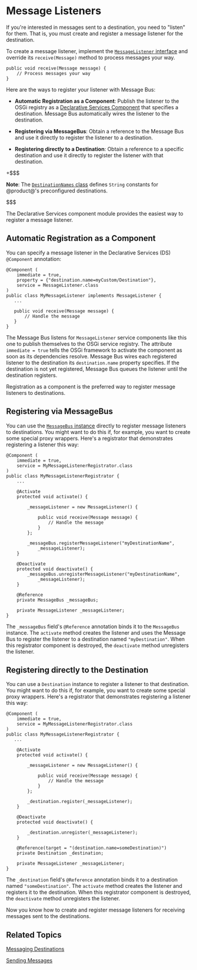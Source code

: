# Message Listeners [](id=message-listeners)

If you're interested in messages sent to a destination, you need to "listen" for
them. That is, you must create and register a message listener for the
destination. 

To create a message listener, implement the
[`MessageListener` interface](@platform-ref@/7.1-latest/javadocs/portal-kernel/com/liferay/portal/kernel/messaging/MessageListener.html)
and override its `receive(Message)` method to process messages your way. 

    public void receive(Message message) {
        // Process messages your way
    }

Here are the ways to register your listener with Message Bus:

-   **Automatic Registration as a Component**: Publish the listener to the OSGi
    registry as a
    [Declarative Services Component](/develop/tutorials/-/knowledge_base/7-1/osgi-services-and-dependency-injection-with-declarative-services)
    that specifies a destination. Message Bus automatically wires the listener
    to the destination.

-   **Registering via MessageBus**: Obtain a reference to the Message Bus and
    use it directly to register the listener to a destination.

-   **Registering directly to a Destination**: Obtain a reference to a 
    specific destination and use it directly to register the listener with that
    destination.

+$$$

**Note**: The
[`DestinationNames` class](@platform-ref@/7.1-latest/javadocs/portal-kernel/com/liferay/portal/kernel/messaging/DestinationNames.html)
defines `String` constants for @product@'s preconfigured destinations. 

$$$

The Declarative Services component module provides the easiest way to register a message listener. 

## Automatic Registration as a Component [](id=automatic-registration-as-a-component)

You can specify a message listener in the Declarative Services (DS) `@Component`
annotation: 

    @Component (
        immediate = true,
        property = {"destination.name=myCustom/Destination"},
        service = MessageListener.class
    )
    public class MyMessageListener implements MessageListener {
       ...

       public void receive(Message message) {
           // Handle the message
       }
    }
 
The Message Bus listens for `MessageListener` service components like this one
to publish themselves to the OSGi service registry. The attribute `immediate =
true` tells the OSGi framework to activate the component as soon as its
dependencies resolve. Message Bus wires each registered listener to the
destination its `destination.name` property specifies. If the destination is not
yet registered, Message Bus queues the listener until the destination registers.

Registration as a component is the preferred way to register message listeners
to destinations.

## Registering via MessageBus [](id=registering-via-messagebus)

You can use the
[`MessageBus` instance](@platform-ref@/7.1-latest/javadocs/portal-kernel/com/liferay/portal/kernel/messaging/MessageBus.html)
directly to register message listeners to destinations. You might want to do
this if, for example, you want to create some special proxy wrappers. Here's a
registrator that demonstrates registering a listener this way:

    @Component (
        immediate = true,
        service = MyMessageListenerRegistrator.class
    )
    public class MyMessageListenerRegistrator {
        ...

        @Activate
        protected void activate() {

            _messageListener = new MessageListener() {

                public void receive(Message message) {
                    // Handle the message
                }
            };

            _messageBus.registerMessageListener("myDestinationName",  
                _messageListener);
        }

        @Deactivate
        protected void deactivate() {
            _messageBus.unregisterMessageListener("myDestinationName",  
                _messageListener);
        }

        @Reference
        private MessageBus _messageBus;

        private MessageListener _messageListener;
    }

The `_messageBus` field's `@Reference` annotation binds it to the `MessageBus`
instance. The `activate` method creates the listener and uses the Message Bus to
register the listener to a destination named `"myDestination"`. When this
registrator component is destroyed, the `deactivate` method unregisters the
listener. 

## Registering directly to the Destination [](id=registering-directly-to-the-destination)

You can use a `Destination` instance to register a listener to that destination.
You might want to do this if, for example, you want to create some special proxy
wrappers. Here's a registrator that demonstrates registering a listener this
way:

    @Component (
        immediate = true,
        service = MyMessageListenerRegistrator.class
    )
    public class MyMessageListenerRegistrator {
       ...

        @Activate
        protected void activate() {

            _messageListener = new MessageListener() {

                public void receive(Message message) {
                    // Handle the message
                }
            };

            _destination.register(_messageListener);
        }

        @Deactivate
        protected void deactivate() {

            _destination.unregister(_messageListener);
        }

        @Reference(target = "(destination.name=someDestination)")
        private Destination _destination;

        private MessageListener _messageListener;
    }

The `_destination` field's `@Reference` annotation binds it to a destination
named `"someDestination"`. The `activate` method creates the listener and
registers it to the destination. When this registrator component is destroyed,
the `deactivate` method unregisters the listener. 

Now you know how to create and register message listeners for receiving
messages sent to the destinations.

## Related Topics [](id=related-topics)

[Messaging Destinations](/develop/tutorials/-/knowledge_base/7-1/messaging-destinations) 

[Sending Messages](/develop/tutorials/-/knowledge_base/7-1/sending-messages)
